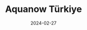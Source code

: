 ---  
layout: startup_page  
title: "Aquanow Türkiye"  
id: "aquanow.com"  
permalink: "/aquanowtrkiyeaquanow.com02272024/"  
website: "https://www.aquanow.com/"  
funding_round: "Strategic Investment"  
funding_amount: ""  
investors: "Oyak Portföy, Finberg"  
about: "Aquanow Türkiye, a subsidiary of Aquanow, is a provider of digital asset solutions. It facilitates cryptocurrency trading for institutional clients, enabling a broad range of use cases and serving a global customer base of banks, neobanks, brokerages, and payment companies. The company focuses on creating greater access to digital asset products and services globally while adhering to regulatory compliance."  
markets: "Fintech, Cryptocurrency, Digital Assets"  
hq: "Vancouver, British Columbia, Canada"  
founded_year: "2018"  
linkedin: "https://www.linkedin.com/company/aquanow"  
twitter: "https://twitter.com/aquanow"  
instagram: ""  
facebook: ""  
crunchbase: ""  
pitchbook: "https://pitchbook.com/profiles/company/462630-16"  

date_display: "27-Feb-2024"  
date: "2024-02-27"

# SEO Optimization  
meta_title: "Aquanow Türkiye - Strategic Investment"  
meta_description: "Aquanow Türkiye, Aquanow Türkiye, a subsidiary of Aquanow, is a provider of digital asset solutions. It facilitates cryptocurrency trading for institutional clients, e..."  
meta_keywords: "Aquanow Türkiye, Fintech, Cryptocurrency, Digital Assets, Strategic Investment funding"  
canonical_url: "https://startup.projectstartups.com/aquanowtrkiyeaquanow.com02272024/"  
---